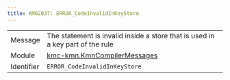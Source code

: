 ```yaml
---
title: KM02037: ERROR_CodeInvalidInKeyStore
---
```


|            |           |
|------------|---------- |
| Message    | The statement is invalid inside a store that is used in a key part of the rule |
| Module     | [kmc-kmn.KmnCompilerMessages](kmc-kmn.kmncompilermessages) |
| Identifier | `ERROR_CodeInvalidInKeyStore` |


